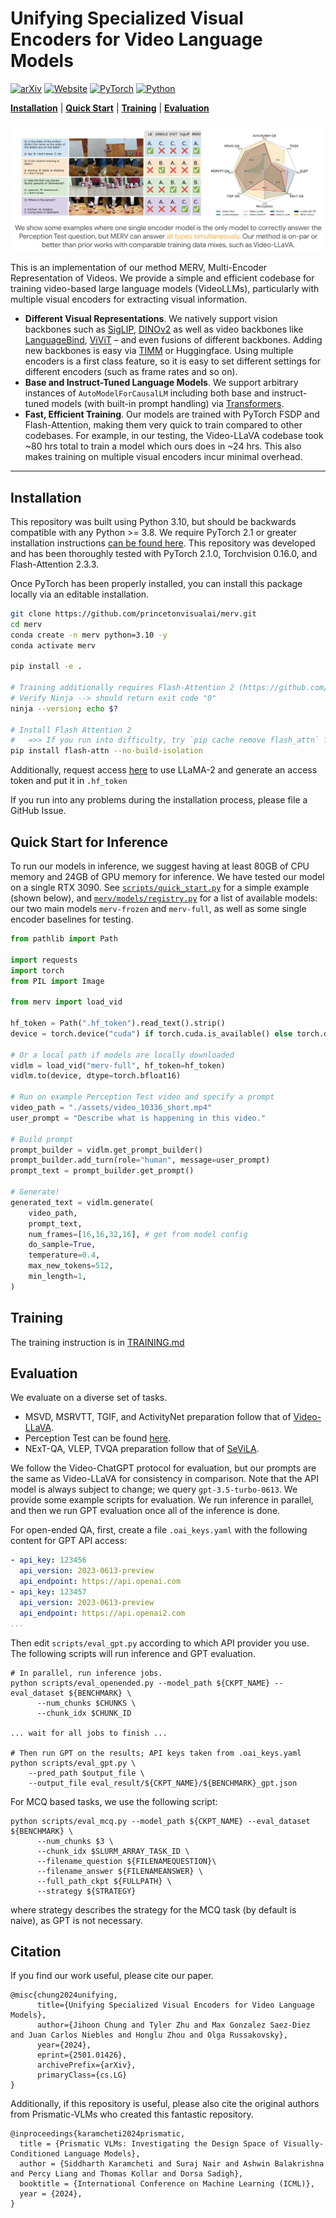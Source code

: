 # Unifying Specialized Visual Encoders for Video Language Models

[![arXiv](https://img.shields.io/badge/arXiv-2501.01426-df2a2a.svg?style=for-the-badge)](https://arxiv.org/abs/2501.01426)
[![Website](https://img.shields.io/badge/project-page-blue?style=for-the-badge)](https://tylerzhu.com/merv/)
[![PyTorch](https://img.shields.io/badge/PyTorch-2.1.0-EE4C2C.svg?style=for-the-badge&logo=pytorch)](https://pytorch.org/get-started/locally/)
[![Python](https://img.shields.io/badge/python-3.10-blue?style=for-the-badge)](https://www.python.org)

[**Installation**](#installation) | [**Quick Start**](#quick-start-for-inference) | [**Training**](#training) | [**Evaluation**](#evaluation)

![Teaser](assets/teaser.png)

This is an implementation of our method MERV, Multi-Encoder Representation of Videos.
We provide a simple and efficient codebase for training video-based large language models (VideoLLMs), particularly with multiple visual encoders for extracting visual information.

- **Different Visual Representations**. We natively support vision backbones such as
  [SigLIP](https://arxiv.org/abs/2303.15343), [DINOv2](https://arxiv.org/abs/2304.07193) as well as video backbones like
  [LanguageBind](https://arxiv.org/abs/2310.01852), [ViViT](https://arxiv.org/abs/2103.15691) – and even fusions of different backbones.
  Adding new backbones is easy via [TIMM](https://huggingface.co/timm) or Huggingface.
  Using multiple encoders is a first class feature, so it is easy to set different settings for different encoders (such as frame rates and so on).
- **Base and Instruct-Tuned Language Models**. We support arbitrary instances of `AutoModelForCausalLM` including both
  base and instruct-tuned models (with built-in prompt handling) via [Transformers](https://github.com/huggingface/transformers).
- **Fast, Efficient Training**. Our models are trained with PyTorch FSDP and Flash-Attention, making them very quick to train compared to other codebases. For example, in our testing, the Video-LLaVA codebase took ~80 hrs total to train a model which ours does in ~24 hrs. This also makes training on multiple visual encoders incur minimal overhead.

---

## Installation

This repository was built using Python 3.10, but should be backwards compatible with any Python >= 3.8. We require
PyTorch 2.1 or greater installation instructions [can be found here](https://pytorch.org/get-started/locally/). This
repository was developed and has been thoroughly tested with PyTorch 2.1.0, Torchvision 0.16.0, and Flash-Attention 2.3.3.

Once PyTorch has been properly installed, you can install this package locally via an editable installation.

```bash
git clone https://github.com/princetonvisualai/merv.git
cd merv
conda create -n merv python=3.10 -y
conda activate merv

pip install -e .

# Training additionally requires Flash-Attention 2 (https://github.com/Dao-AILab/flash-attention)
# Verify Ninja --> should return exit code "0"
ninja --version; echo $?

# Install Flash Attention 2
#   =>> If you run into difficulty, try `pip cache remove flash_attn` first
pip install flash-attn --no-build-isolation
```

Additionally, request access [here](https://huggingface.co/meta-llama/Llama-2-7b-hf) to use LLaMA-2 and generate an access token and put it in `.hf_token`

If you run into any problems during the installation process, please file a GitHub Issue.

## Quick Start for Inference

To run our models in inference, we suggest having at least 80GB of CPU memory and 24GB of GPU memory for inference. 
We have tested our model on a single RTX 3090.
See [```scripts/quick_start.py```](scripts/quick_start.py) for a simple example (shown below), and [```merv/models/registry.py```](merv/models/registry.py) for a list of available models: our two main models ```merv-frozen``` and ```merv-full```, as well as some single encoder baselines for testing.

```python
from pathlib import Path

import requests
import torch
from PIL import Image

from merv import load_vid

hf_token = Path(".hf_token").read_text().strip()
device = torch.device("cuda") if torch.cuda.is_available() else torch.device("cpu")

# Or a local path if models are locally downloaded
vidlm = load_vid("merv-full", hf_token=hf_token)
vidlm.to(device, dtype=torch.bfloat16)

# Run on example Perception Test video and specify a prompt
video_path = "./assets/video_10336_short.mp4"
user_prompt = "Describe what is happening in this video."

# Build prompt
prompt_builder = vidlm.get_prompt_builder()
prompt_builder.add_turn(role="human", message=user_prompt)
prompt_text = prompt_builder.get_prompt()

# Generate!
generated_text = vidlm.generate(
    video_path,
    prompt_text,
    num_frames=[16,16,32,16], # get from model config
    do_sample=True,
    temperature=0.4,
    max_new_tokens=512,
    min_length=1,
)
```

## Training

The training instruction is in [TRAINING.md](TRAINING.md)

## Evaluation

We evaluate on a diverse set of tasks.
* MSVD, MSRVTT, TGIF, and ActivityNet preparation follow that of [Video-LLaVA](https://github.com/PKU-YuanGroup/Video-LLaVA/blob/main/TRAIN_AND_VALIDATE.md).
* Perception Test can be found [here](https://github.com/google-deepmind/perception_test).
* NExT-QA, VLEP, TVQA preparation follow that of [SeViLA](https://github.com/Yui010206/SeViLA?tab=readme-ov-file).

We follow the Video-ChatGPT protocol for evaluation, but our prompts are the same as Video-LLaVA for consistency in comparison.
Note that the API model is always subject to change; we query ``gpt-3.5-turbo-0613``.
We provide some example scripts for evaluation.
We run inference in parallel, and then we run GPT evaluation once all of the inference is done.

For open-ended QA, first, create a file ``.oai_keys.yaml`` with the following content for GPT API access:

```yaml
- api_key: 123456
  api_version: 2023-0613-preview
  api_endpoint: https://api.openai.com
- api_key: 123457
  api_version: 2023-0613-preview
  api_endpoint: https://api.openai2.com
...
```

Then edit ```scripts/eval_gpt.py``` according to which API provider you use.
The following scripts will run inference and GPT evaluation.

```
# In parallel, run inference jobs.
python scripts/eval_openended.py --model_path ${CKPT_NAME} --eval_dataset ${BENCHMARK} \
      --num_chunks $CHUNKS \
      --chunk_idx $CHUNK_ID

... wait for all jobs to finish ...

# Then run GPT on the results; API keys taken from .oai_keys.yaml
python scripts/eval_gpt.py \
    --pred_path $output_file \
    --output_file eval_result/${CKPT_NAME}/${BENCHMARK}_gpt.json
```

For MCQ based tasks, we use the following script:

```
python scripts/eval_mcq.py --model_path ${CKPT_NAME} --eval_dataset ${BENCHMARK} \
      --num_chunks $3 \
      --chunk_idx $SLURM_ARRAY_TASK_ID \
      --filename_question ${FILENAMEQUESTION}\
      --filename_answer ${FILENAMEANSWER} \
      --full_path_ckpt ${FULLPATH} \
      --strategy ${STRATEGY}
```
where strategy describes the strategy for the MCQ task (by default is naive), as GPT is not necessary.

## Citation
If you find our work useful, please cite our paper.
```
@misc{chung2024unifying,
      title={Unifying Specialized Visual Encoders for Video Language Models},
      author={Jihoon Chung and Tyler Zhu and Max Gonzalez Saez-Diez and Juan Carlos Niebles and Honglu Zhou and Olga Russakovsky},
      year={2024},
      eprint={2501.01426},
      archivePrefix={arXiv},
      primaryClass={cs.LG}
}
```

Additionally, if this repository is useful, please also cite the original authors from Prismatic-VLMs who created this fantastic repository.
```
@inproceedings{karamcheti2024prismatic,
  title = {Prismatic VLMs: Investigating the Design Space of Visually-Conditioned Language Models},
  author = {Siddharth Karamcheti and Suraj Nair and Ashwin Balakrishna and Percy Liang and Thomas Kollar and Dorsa Sadigh},
  booktitle = {International Conference on Machine Learning (ICML)},
  year = {2024},
}
```
